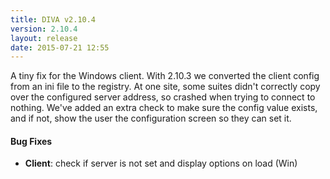 ```yaml
---
title: DIVA v2.10.4
version: 2.10.4
layout: release
date: 2015-07-21 12:55
---
```


A tiny fix for the Windows client.
With 2.10.3 we converted the client config from an ini file to the registry.
At one site, some suites didn't correctly copy over the configured server address, so crashed when trying to connect to nothing.
We've added an extra check to make sure the config value exists, and if not, show the user the configuration screen so they can set it.

#### Bug Fixes

- **Client**: check if server is not set and display options on load (Win)
